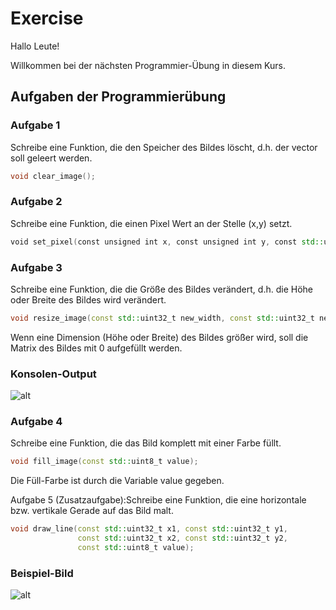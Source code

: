 # Exercise

Hallo Leute!

Willkommen bei der nächsten Programmier-Übung in diesem Kurs.

## Aufgaben der Programmierübung

### Aufgabe 1

Schreibe eine Funktion, die den Speicher des Bildes löscht, d.h. der vector soll geleert werden.

```cpp
void clear_image();
```

### Aufgabe 2

Schreibe eine Funktion, die einen Pixel Wert an der Stelle (x,y) setzt.

```cpp
void set_pixel(const unsigned int x, const unsigned int y, const std::uint8_t value);
```

### Aufgabe 3

Schreibe eine Funktion, die die Größe des Bildes verändert, d.h. die Höhe oder Breite des Bildes wird verändert.

```cpp
void resize_image(const std::uint32_t new_width, const std::uint32_t new_height);
```

Wenn eine Dimension (Höhe oder Breite) des Bildes größer wird, soll die Matrix des Bildes mit 0 aufgefüllt werden.

### Konsolen-Output

![alt](./../../media/Exercise8_1.png)

### Aufgabe 4

Schreibe eine Funktion, die das Bild komplett mit einer Farbe füllt.

```cpp
void fill_image(const std::uint8_t value);
```

Die Füll-Farbe ist durch die Variable value gegeben.

Aufgabe 5 (Zusatzaufgabe):Schreibe eine Funktion, die eine horizontale bzw. vertikale Gerade auf das Bild malt.

```cpp
void draw_line(const std::uint32_t x1, const std::uint32_t y1, 
	           const std::uint32_t x2, const std::uint32_t y2, 
	           const std::uint8_t value);
```

### Beispiel-Bild

![alt](./../../media/Exercise8_2.bmp)
